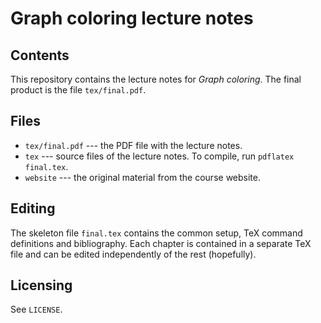 Graph coloring lecture notes
============================

Contents
--------

This repository contains the lecture notes for *Graph coloring*. The final product is the file ``tex/final.pdf``.


Files
------

* ``tex/final.pdf`` --- the PDF file with the lecture notes.
* ``tex`` --- source files of the lecture notes. To compile, run ``pdflatex final.tex``.
* ``website`` --- the original material from the course website.


Editing
-------

The skeleton file ``final.tex`` contains the common setup, TeX command definitions and bibliography. Each chapter is contained in a separate TeX file and can be edited independently of the rest (hopefully).


Licensing
---------

See ``LICENSE``.